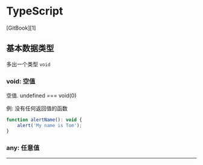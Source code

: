 # TypeScript

[GitBook][1]





## 基本数据类型

多出一个类型 `void`

### void: 空值

空值. undefined === void(0)

例: 没有任何返回值的函数

```js
function alertName(): void {
    alert('My name is Tom');
}
```



### any: 任意值





---

[1:]: https://ts.xcatliu.com/basics/primitive-data-types.html